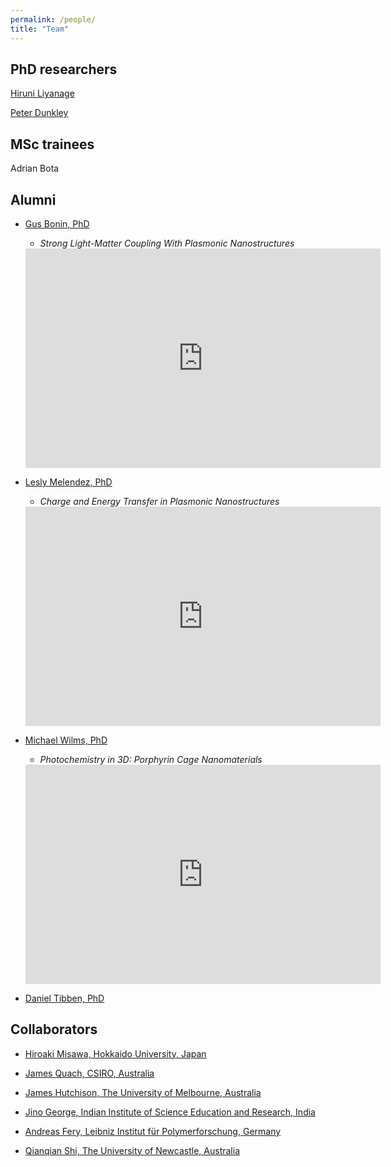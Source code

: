 ```yaml
---
permalink: /people/
title: "Team"
---
```

## PhD researchers

[Hiruni Liyanage](https://www.linkedin.com/in/kavindya-liyanage-2000/)

[Peter Dunkley](https://www.linkedin.com/in/peter-dunkley-321b33212/)

## MSc trainees

Adrian Bota

## Alumni

- [Gus Bonin, PhD](https://www.linkedin.com/in/gus-bonin-086890144/)
    - *Strong Light-Matter Coupling With Plasmonic Nanostructures*
    <iframe src="https://widgets.figshare.com/articles/25815748/embed?show_title=1" width="568" height="351" allowfullscreen frameborder="0"></iframe>

- [Lesly Melendez, PhD](https://www.linkedin.com/in/lesly-v-melendez-c-7625bb10/)
   - *Charge and Energy Transfer in Plasmonic Nanostructures*
    <iframe src="https://widgets.figshare.com/articles/25815751/embed?show_title=1" width="568" height="351" allowfullscreen frameborder="0"></iframe>

- [Michael Wilms, PhD](https://www.linkedin.com/in/michael-wilms28/)
    - *Photochemistry in 3D: Porphyrin Cage Nanomaterials*
    <iframe src="https://widgets.figshare.com/articles/25609908/embed?show_title=1" width="568" height="351" allowfullscreen frameborder="0"></iframe>

- [Daniel Tibben, PhD](https://www.linkedin.com/in/danieltibben/)

## Collaborators

- [Hiroaki Misawa, Hokkaido University, Japan](http://tamaoki.es.hokudai.ac.jp/hokudai-nctu/o-02.pdf)

- [James Quach, CSIRO, Australia](https://people.csiro.au/q/j/james-quach)

- [James Hutchison, The University of Melbourne, Australia](https://findanexpert.unimelb.edu.au/profile/5682-james-hutchison)

- [Jino George, Indian Institute of Science Education and Research, India](https://jinobey.wixsite.com/msc-group)
  
- [Andreas Fery, Leibniz Institut für Polymerforschung, Germany](https://www.ipfdd.de/en/organization/organization-chart/personal-homepages/prof-dr-andreas-fery/) 
  
- [Qianqian Shi, The University of Newcastle, Australia](https://www.newcastle.edu.au/profile/qianqian-shi)